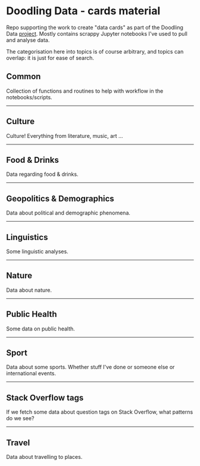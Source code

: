 # Doodling Data - cards material

Repo supporting the work to create "data cards" as part of the Doodling Data [project](https://doodlingdata.substack.com/). Mostly contains scrappy Jupyter notebooks I've used to pull and analyse data.

The categorisation here into topics is of course arbitrary, and topics can overlap: it is just for ease of search.

## Common
Collection of functions and routines to help with workflow in the notebooks/scripts.

-----

## Culture

Culture! Everything from literature, music, art ...

-----

## Food & Drinks
Data regarding food & drinks.

-----

## Geopolitics & Demographics
Data about political and demographic phenomena.

-----

## Linguistics
Some linguistic analyses.

-----

## Nature
Data about nature.

-----

## Public Health
Some data on public health.

-----

## Sport
Data about some sports. Whether stuff I've done or someone else or international events.

-----

## Stack Overflow tags
If we fetch some data about question tags on Stack Overflow, what patterns do we see?

-----

## Travel

Data about travelling to places.

